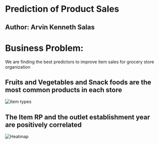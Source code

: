 # Prediction of Product Sales
## Author: Arvin Kenneth Salas
# Business Problem:
We are finding the best predictors to improve item sales for grocery store organization

## Fruits and Vegetables and Snack foods are the most common products in each store
![item types](https://github.com/aksalas/Prediction-of-Product-Sales/assets/95392861/e6309b7e-7940-446d-8c58-08be8ec610ec)

## The Item RP and the outlet establishment year are positively correlated
![Heatmap](https://github.com/aksalas/Prediction-of-Product-Sales/assets/95392861/aa49e07a-dca4-4e81-809b-a080f38f4420)
